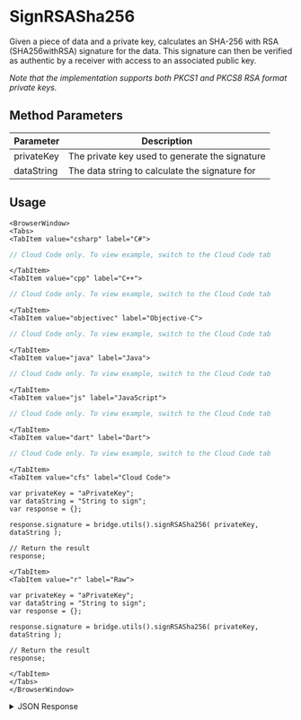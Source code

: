# SignRSASha256

Given a piece of data and a private key, calculates an SHA-256 with RSA (SHA256withRSA) signature for the data. This signature can then be verified as authentic by a receiver with access to an associated public key. 

*Note that the implementation supports both PKCS1 and PKCS8 RSA format private keys.*

## Method Parameters
Parameter | Description
--------- | -----------
privateKey | The private key used to generate the signature
dataString | The data string to calculate the signature for

## Usage

```mdx-code-block
<BrowserWindow>
<Tabs>
<TabItem value="csharp" label="C#">
```

```csharp
// Cloud Code only. To view example, switch to the Cloud Code tab
```

```mdx-code-block
</TabItem>
<TabItem value="cpp" label="C++">
```

```cpp
// Cloud Code only. To view example, switch to the Cloud Code tab
```

```mdx-code-block
</TabItem>
<TabItem value="objectivec" label="Objective-C">
```

```objectivec
// Cloud Code only. To view example, switch to the Cloud Code tab
```

```mdx-code-block
</TabItem>
<TabItem value="java" label="Java">
```

```java
// Cloud Code only. To view example, switch to the Cloud Code tab
```

```mdx-code-block
</TabItem>
<TabItem value="js" label="JavaScript">
```

```javascript
// Cloud Code only. To view example, switch to the Cloud Code tab
```

```mdx-code-block
</TabItem>
<TabItem value="dart" label="Dart">
```

```dart
// Cloud Code only. To view example, switch to the Cloud Code tab
```

```mdx-code-block
</TabItem>
<TabItem value="cfs" label="Cloud Code">
```

```cfscript
var privateKey = "aPrivateKey";
var dataString = "String to sign";
var response = {};

response.signature = bridge.utils().signRSASha256( privateKey, dataString );

// Return the result
response;

```

```mdx-code-block
</TabItem>
<TabItem value="r" label="Raw">
```

```cfscript
var privateKey = "aPrivateKey";
var dataString = "String to sign";
var response = {};

response.signature = bridge.utils().signRSASha256( privateKey, dataString );

// Return the result
response;

```

```mdx-code-block
</TabItem>
</Tabs>
</BrowserWindow>
```

<details>
<summary>JSON Response</summary>

```json
{
 "data": {
  "response": {
   "signature": "acdUTXOT8P5q7W6h+IGZYp8s5Vnxj8RvQLRGdYz7ufJ/hxboDetxxxxxxvjDuKlvBrgE/mWg9d+j36EbWkDIDbOhGl61ec0n/ZeYnc7M5j55G1BDATWLu/zzbVwNr+jYVXjlQ7T+/GUpiLvI+vUA5Uv/AQlbQOoeKyzM="
  },
  "success": true
 },
 "status": 200
}
```
</details>

